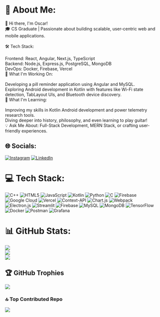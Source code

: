 # 💫 About Me:
👋 Hi there, I'm Oscar!<br>🎓 CS Graduate | Passionate about building scalable, user-centric web and mobile applications.<br><br>🛠️ Tech Stack:<br><br>Frontend: React, Angular, Next.js, TypeScript<br>Backend: Node.js, Express.js, PostgreSQL, MongoDB<br>DevOps: Docker, Firebase, Vercel<br>🔭 What I'm Working On:<br><br>Developing a pill reminder application using Angular and MySQL.<br>Exploring Android development in Kotlin with features like Wi-Fi state detection, TabLayout UIs, and Bluetooth device discovery.<br>🌱 What I'm Learning:<br><br>Improving my skills in Kotlin Android development and power telemetry research tools.<br>Diving deeper into history, philosophy, and even learning to play guitar!<br>💡 Ask Me About: Full-Stack Development, MERN Stack, or crafting user-friendly experiences.<br>


## 🌐 Socials:
[![Instagram](https://img.shields.io/badge/Instagram-%23E4405F.svg?logo=Instagram&logoColor=white)](https://instagram.com/oscarkandir) [![LinkedIn](https://img.shields.io/badge/LinkedIn-%230077B5.svg?logo=linkedin&logoColor=white)](https://linkedin.com/in/oscarkandir) 

# 💻 Tech Stack:
![C++](https://img.shields.io/badge/c++-%2300599C.svg?style=flat&logo=c%2B%2B&logoColor=white) ![HTML5](https://img.shields.io/badge/html5-%23E34F26.svg?style=flat&logo=html5&logoColor=white) ![JavaScript](https://img.shields.io/badge/javascript-%23323330.svg?style=flat&logo=javascript&logoColor=%23F7DF1E) ![Kotlin](https://img.shields.io/badge/kotlin-%237F52FF.svg?style=flat&logo=kotlin&logoColor=white) ![Python](https://img.shields.io/badge/python-3670A0?style=flat&logo=python&logoColor=ffdd54) ![C](https://img.shields.io/badge/c-%2300599C.svg?style=flat&logo=c&logoColor=white) ![Firebase](https://img.shields.io/badge/firebase-%23039BE5.svg?style=flat&logo=firebase) ![Google Cloud](https://img.shields.io/badge/GoogleCloud-%234285F4.svg?style=flat&logo=google-cloud&logoColor=white) ![Vercel](https://img.shields.io/badge/vercel-%23000000.svg?style=flat&logo=vercel&logoColor=white) ![Context-API](https://img.shields.io/badge/Context--Api-000000?style=flat&logo=react) ![Chart.js](https://img.shields.io/badge/chart.js-F5788D.svg?style=flat&logo=chart.js&logoColor=white) ![Webpack](https://img.shields.io/badge/webpack-%238DD6F9.svg?style=flat&logo=webpack&logoColor=black) ![Electron.js](https://img.shields.io/badge/Electron-191970?style=flat&logo=Electron&logoColor=white) ![Streamlit](https://img.shields.io/badge/Streamlit-%23FE4B4B.svg?style=flat&logo=streamlit&logoColor=white) ![Firebase](https://img.shields.io/badge/firebase-a08021?style=flat&logo=firebase&logoColor=ffcd34) ![MySQL](https://img.shields.io/badge/mysql-4479A1.svg?style=flat&logo=mysql&logoColor=white) ![MongoDB](https://img.shields.io/badge/MongoDB-%234ea94b.svg?style=flat&logo=mongodb&logoColor=white) ![TensorFlow](https://img.shields.io/badge/TensorFlow-%23FF6F00.svg?style=flat&logo=TensorFlow&logoColor=white) ![Docker](https://img.shields.io/badge/docker-%230db7ed.svg?style=flat&logo=docker&logoColor=white) ![Postman](https://img.shields.io/badge/Postman-FF6C37?style=flat&logo=postman&logoColor=white) ![Grafana](https://img.shields.io/badge/grafana-%23F46800.svg?style=flat&logo=grafana&logoColor=white)
# 📊 GitHub Stats:
![](https://github-readme-stats.vercel.app/api?username=OscarK-coder&theme=default&hide_border=false&include_all_commits=false&count_private=false)<br/>
![](https://github-readme-streak-stats.herokuapp.com/?user=OscarK-coder&theme=default&hide_border=false)<br/>
![](https://github-readme-stats.vercel.app/api/top-langs/?username=OscarK-coder&theme=default&hide_border=false&include_all_commits=false&count_private=false&layout=compact)

## 🏆 GitHub Trophies
![](https://github-profile-trophy.vercel.app/?username=OscarK-coder&theme=default&no-frame=false&no-bg=false&margin-w=4)

### 🔝 Top Contributed Repo
![](https://github-contributor-stats.vercel.app/api?username=OscarK-coder&limit=5&theme=default&combine_all_yearly_contributions=true)

<!-- Proudly created with GPRM ( https://gprm.itsvg.in ) -->
